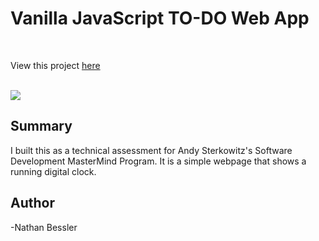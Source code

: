 # Vanilla JavaScript TO-DO Web App

<br>

View this project [here](https://natebess.github.io/Todo-Project/)

<br>

<image src="TO-DO-APP.png">

## Summary

I built this as a technical assessment for Andy Sterkowitz's Software Development MasterMind Program.
It is a simple webpage that shows a running digital clock.

## Author

-Nathan Bessler
